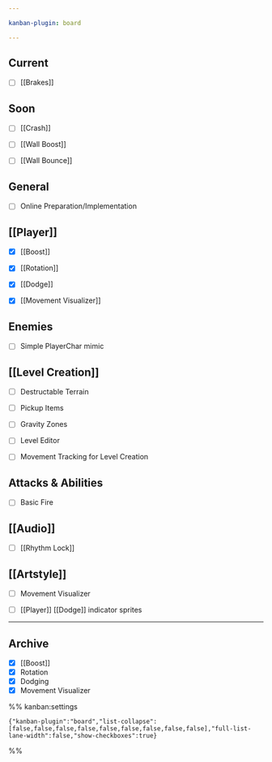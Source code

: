 ```yaml
---

kanban-plugin: board

---
```


## Current

- [ ] [[Brakes]]


## Soon

- [ ] [[Crash]]
- [ ] [[Wall Boost]]
- [ ] [[Wall Bounce]]


## General

- [ ] Online Preparation/Implementation


## [[Player]]

- [x] [[Boost]]
- [x] [[Rotation]]
- [x] [[Dodge]]
- [x] [[Movement Visualizer]]


## Enemies

- [ ] Simple PlayerChar mimic


## [[Level Creation]]

- [ ] Destructable Terrain
- [ ] Pickup Items
- [ ] Gravity Zones
- [ ] Level Editor
- [ ] Movement Tracking for Level Creation


## Attacks & Abilities

- [ ] Basic Fire


## [[Audio]]

- [ ] [[Rhythm Lock]]


## [[Artstyle]]

- [ ] Movement Visualizer
- [ ] [[Player]] [[Dodge]] indicator sprites


***

## Archive

- [x] [[Boost]]
- [x] Rotation
- [x] Dodging
- [x] Movement Visualizer

%% kanban:settings
```
{"kanban-plugin":"board","list-collapse":[false,false,false,false,false,false,false,false,false],"full-list-lane-width":false,"show-checkboxes":true}
```
%%